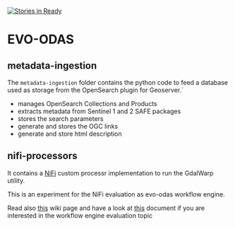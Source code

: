[![Stories in Ready](https://badge.waffle.io/geosolutions-it/evo-odas.png?label=ready&title=Ready)](https://waffle.io/geosolutions-it/evo-odas)
# EVO-ODAS 

## metadata-ingestion

The `metadata-ingestion` folder contains the python code to feed a database used as storage from the OpenSearch plugin for Geoserver.`

* manages OpenSearch Collections and Products
* extracts metadata from Sentinel 1 and 2 SAFE packages
* stores the search parameters 
* generate and stores the OGC links
* generate and store html description

## nifi-processors

It contains a [NiFi](https://nifi.apache.org/) custom processr implementation to run the GdalWarp utility.

This is an experiment for the NiFi evaluation as evo-odas workflow engine. 

Read also [this](https://github.com/geosolutions-it/evo-odas/wiki/NiFi-watchers-review) wiki page and have a look at [this](https://docs.google.com/spreadsheets/d/1JT4qdj47SlGxhD9viVAe4UcsW_USira8Lh5HhSpZ60c/edit#gid=409340717) document if you are interested in the workflow engine evaluation topic
